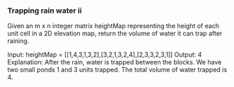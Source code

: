 ### Trapping rain water ii

Given an m x n integer matrix heightMap representing the height of each unit cell in a 2D elevation map, return the volume of water it can trap after raining.

Input: heightMap = [[1,4,3,1,3,2],[3,2,1,3,2,4],[2,3,3,2,3,1]]
Output: 4
Explanation: After the rain, water is trapped between the blocks.
We have two small ponds 1 and 3 units trapped.
The total volume of water trapped is 4.